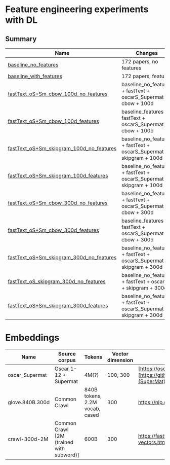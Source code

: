 # Feature engineering experiments with DL

## Summary 

| Name | Changes | Precision | Recall  | F1 |  
|------|---------|-----------|---------|----|
| [baseline_no_features](baseline_no_features) | 172 papers, no features | 77.00  |  77.20 |   77.09 |
| [baseline_with_features](baseline_features) | 172 papers, features | 77.95  |  77.27  |  77.60  |
| [fastText_oS+Sm_cbow_100d_no_features](fastText_oS+Sm_cbow_100d_no_features) | baseline_no_features + fastText + oscarS_Supermat + cbow + 100d |   72.15 |   73.39 |   72.75 |
| [fastText_oS+Sm_cbow_100d_features](fastText_oS+Sm_cbow_100d_features) | baseline_features + fastText + oscarS_Supermat + cbow + 100d |74.06  |  73.92  |  73.98|
| [fastText_oS+Sm_skipgram_100d_no_features](fastText_oS+Sm_skipgram_100d_no_features) | baseline_no_features + fastText + oscarS_Supermat + skipgram + 100d | 74.22  |  75.99  |  75.08 | 
| [fastText_oS+Sm_skipgram_100d_features](fastText_oS+Sm_skipgram_100d_features) | baseline_no_features + fastText + oscarS_Supermat + skipgram + 100d | 75.72  |  75.89  |  75.78 |
| [fastText_oS+Sm_cbow_300d_no_features](fastText_oS+Sm_cbow_300d_no_features) | baseline_no_features + fastText + oscarS_Supermat + cbow + 300d |   73.49  |  73.89  |  73.68  |
| [fastText_oS+Sm_cbow_300d_features](fastText_oS+Sm_cbow_300d_features) | baseline_features + fastText + oscarS_Supermat + cbow + 300d | 74.43  |  74.38  |  74.40  |
| [fastText_oS+Sm_skipgram_300d_no_features](fastText_oS+Sm_skipgram_300d_no_features) | baseline_no_features + fastText + oscarS_Supermat + skipgram + 300d | 75.51  |  75.81 |   75.65  | 
| [fastText_oS_skipgram_300d_no_features](fastText2_oS_skipgram_300d_no_features) | baseline_no_features + fastText + oscarS + skipgram + 300d |   76.32 |   75.76  |  76.01|
| [fastText_oS+Sm_skipgram_300d_features](fastText_oS+Sm_skipgram_300d_features) | baseline_no_features + fastText + oscarS_Supermat + skipgram + 300d |  76.19  |  76.76  |  76.46|


# Embeddings 

| Name | Source corpus | Tokens | Vector dimension | Url |   
|------|---------------|--------|------------------|-----|
| oscar_Supermat | Oscar 1-12 + Supermat | 4M(?) | 100, 300| [https://oscar-corpus.com/](Oscar), [https://github.com/lfoppiano/SuperMat](SuperMat) | 
| glove.840B.300d | Common Crawl | 840B tokens, 2.2M vocab, cased | 300 |https://nlp.stanford.edu/projects/glove/ | 
| crawl-300d-2M | Common Crawl [2M (trained with subword)] | 600B | 300 | https://fasttext.cc/docs/en/english-vectors.html | 
